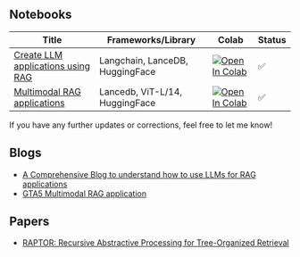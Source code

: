 
## Notebooks

| Title                               | Frameworks/Library                                  | Colab                                                                                                                   | Status |
|-------------------------------------|------------------------------------------------------|-------------------------------------------------------------------------------------------------------------------------|--------|
| [Create LLM applications using RAG](https://vipul-maheshwari.github.io/2024/02/14/rag-application-with-langchain) | Langchain, LanceDB, HuggingFace  | [![Open In Colab](https://colab.research.google.com/assets/colab-badge.svg)](https://colab.research.google.com/drive1YsOfovVdNPBwCDMWHvLfOaNtqXn4qXTs?usp=sharing) | ✅     |
| [Multimodal RAG applications](https://vipul-maheshwari.github.io/2024/03/03/multimodal-rag-application)   | Lancedb, ViT-L/14, HuggingFace  | [![Open In Colab](https://colab.research.google.com/assets/colab-badge.svg)](https://colab.research.google.com/drive/1LM-WrDSBXpiMZ94CtaMCaGHlkxqGR6WK?usp=sharing) | ✅   |

If you have any further updates or corrections, feel free to let me know!

## Blogs

- [A Comprehensive Blog to understand how to use LLMs for RAG applications](https://vipul-maheshwari.github.io/2024/02/14/rag-application-with-langchain)
- [GTA5 Multimodal RAG application](https://vipul-maheshwari.github.io/2024/03/03/multimodal-rag-application)

## Papers

- [RAPTOR: Recursive Abstractive Processing for Tree-Organized Retrieval](https://arxiv.org/abs/2401.18059)
